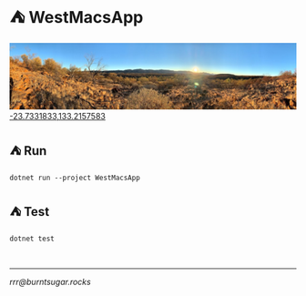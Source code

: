 
# ⛺ WestMacsApp

![coverimage](coverimage.jpg)
[-23.7331833,133.2157583](https://www.google.com/maps/place/23%C2%B043'59.5%22S+133%C2%B012'56.7%22E/@-23.7331454,133.2059951,3586m/data=!3m1!1e3!4m5!3m4!1s0x0:0x0!8m2!3d-23.7331833!4d133.2157583)

## ⛺ Run

`dotnet run --project WestMacsApp`

## ⛺ Test

`dotnet test`

<br>

<hr>

*rrr@<span></span>burntsugar.rocks*